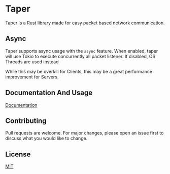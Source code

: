 # Taper

Taper is a Rust library made for easy packet based network communication.

## Async

Taper supports async usage with the `async` feature.
When enabled, taper will use Tokio to execute concurrently all packet listener.
If disabled, OS Threads are used instead

While this may be overkill for Clients, this may be a great performance improvement for Servers.

## Documentation And Usage

[Documentation](https://docs.rs/taper)

## Contributing

Pull requests are welcome. For major changes, please open an issue first to discuss what you would like to change.

## License

[MIT](https://choosealicense.com/licenses/mit/)

